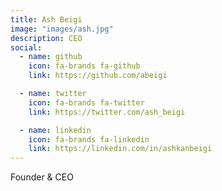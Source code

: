 ```yaml
---
title: Ash Beigi
image: "images/ash.jpg"
description: CEO
social:
  - name: github
    icon: fa-brands fa-github
    link: https://github.com/abeigi

  - name: twitter
    icon: fa-brands fa-twitter
    link: https://twitter.com/ash_beigi

  - name: linkedin
    icon: fa-brands fa-linkedin
    link: https://linkedin.com/in/ashkanbeigi
---
```


<!-- lorem ipsum dolor sit amet, consectetur adipiscing elit, sed do eiusmod tempor incididunt ut labore et dolore magna aliqua. Ut enim ad minim veniam, quis nostr navigation et dolore magna aliqua. -->

Founder & CEO